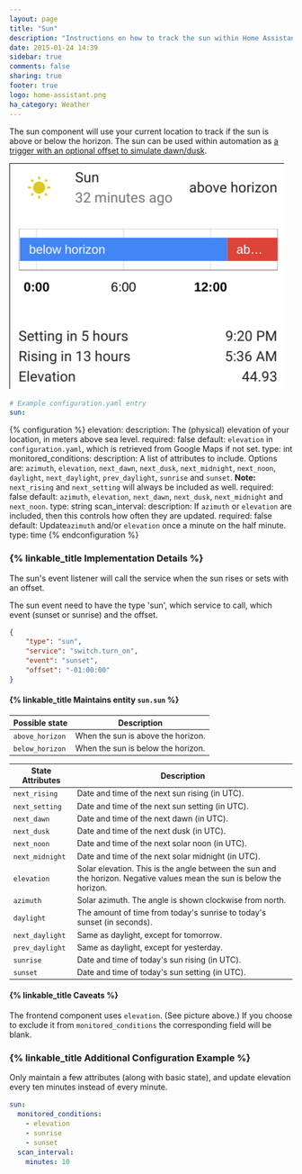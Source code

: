 ```yaml
---
layout: page
title: "Sun"
description: "Instructions on how to track the sun within Home Assistant."
date: 2015-01-24 14:39
sidebar: true
comments: false
sharing: true
footer: true
logo: home-assistant.png
ha_category: Weather
---
```


The sun component will use your current location to track if the sun is above or below the horizon. The sun can be used within automation as [a trigger with an optional offset to simulate dawn/dusk][automation-trigger].

[automation-trigger]: /getting-started/automation-trigger/#sun-trigger

<p class='img'>
<img src='/images/screenshots/more-info-dialog-sun.png' />
</p>

```yaml
# Example configuration.yaml entry
sun:
```

{% configuration %}
elevation:
  description: The (physical) elevation of your location, in meters above sea level.
  required: false
  default: `elevation` in `configuration.yaml`, which is retrieved from Google Maps if not set.
  type: int
monitored_conditions:
  description: A list of attributes to include. Options are: `azimuth`, `elevation`, `next_dawn`, `next_dusk`, `next_midnight`, `next_noon`, `daylight`, `next_daylight`, `prev_daylight`, `sunrise` and `sunset`. __Note:__ `next_rising` and `next_setting` will always be included as well.
  required: false
  default: `azimuth`, `elevation`, `next_dawn`, `next_dusk`, `next_midnight` and `next_noon`.
  type: string
scan_interval:
  description: If `azimuth` or `elevation` are included, then this controls how often they are updated.
  required: false
  default: Update`azimuth` and/or `elevation` once a minute on the half minute.
  type: time
{% endconfiguration %}

### {% linkable_title Implementation Details %}

The sun's event listener will call the service when the sun rises or sets with an offset.

The sun event need to have the type 'sun', which service to call, which event (sunset or sunrise) and the offset.

```json
{
    "type": "sun",
    "service": "switch.turn_on",
    "event": "sunset",
    "offset": "-01:00:00"
}
```

#### {% linkable_title Maintains entity `sun.sun` %}

| Possible state | Description |
| --------- | ----------- |
| `above_horizon` | When the sun is above the horizon.
| `below_horizon` | When the sun is below the horizon.

| State Attributes | Description |
| --------- | ----------- |
| `next_rising` | Date and time of the next sun rising (in UTC).
| `next_setting` | Date and time of the next sun setting (in UTC).
| `next_dawn` | Date and time of the next dawn (in UTC).
| `next_dusk` | Date and time of the next dusk (in UTC).
| `next_noon` | Date and time of the next solar noon (in UTC).
| `next_midnight` | Date and time of the next solar midnight (in UTC).
| `elevation` |  Solar elevation. This is the angle between the sun and the horizon. Negative values mean the sun is below the horizon.
| `azimuth` | Solar azimuth. The angle is shown clockwise from north.
| `daylight` | The amount of time from today's sunrise to today's sunset (in seconds).
| `next_daylight` | Same as daylight, except for tomorrow.
| `prev_daylight` | Same as daylight, except for yesterday.
| `sunrise` | Date and time of today's sun rising (in UTC).
| `sunset` | Date and time of today's sun setting (in UTC).

#### {% linkable_title Caveats %}

The frontend component uses `elevation`. (See picture above.) If you choose to exclude it from `monitored_conditions` the corresponding field will be blank.

### {% linkable_title Additional Configuration Example %}

Only maintain a few attributes (along with basic state), and update elevation every ten minutes instead of every minute.

```yaml
sun:
  monitored_conditions:
    - elevation
    - sunrise
    - sunset
  scan_interval:
    minutes: 10
```
